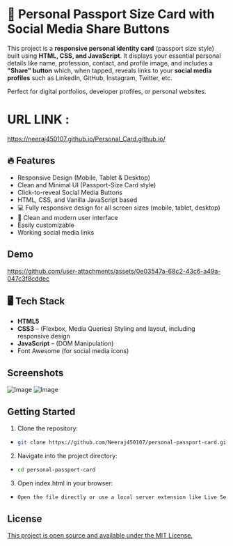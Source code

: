 
# 🪪 Personal Passport Size Card with Social Media Share Buttons


This project is a **responsive personal identity card** (passport size style) built using **HTML, CSS, and JavaScript**. It displays your essential personal details like name, profession, contact, and profile image, and includes a **"Share" button** which, when tapped, reveals links to your **social media profiles** such as LinkedIn, GitHub, Instagram, Twitter, etc.


Perfect for digital portfolios, developer profiles, or personal websites.




# URL LINK : 
https://neeraj450107.github.io/Personal_Card.github.io/

## 🔥 Features

 - Responsive Design (Mobile, Tablet & Desktop)
 - Clean and Minimal UI (Passport-Size Card style)
 - Click-to-reveal Social Media Buttons
 - HTML, CSS, and Vanilla JavaScript based
 - 💻 Fully responsive design for all screen sizes (mobile, tablet, desktop)
 - 🎨 Clean and modern user interface
 - Easily customizable
 - Working social media links

 


## Demo

https://github.com/user-attachments/assets/0e03547a-68c2-43c6-a49a-047c3f8cddec


## 🖥️ Tech Stack

 - **HTML5** 
 - **CSS3** –  (Flexbox, Media Queries) Styling and layout, including responsive design
 - **JavaScript** –  (DOM Manipulation)
 - Font Awesome (for social media icons)
## Screenshots

![Image](https://github.com/user-attachments/assets/f17c421e-8316-4125-8e4d-6f3ec62f677c)
![Image](https://github.com/user-attachments/assets/e6ba07ef-2ba3-447a-8353-1dbd1771dd3e)


## Getting Started

1) Clone the repository:

-  ```bash
   git clone https://github.com/Neeraj450107/personal-passport-card.git

2) Navigate into the project directory:

- ```bash 
  cd personal-passport-card

3) Open index.html in your browser:

-  ```bash
   Open the file directly or use a local server extension like Live Server in VS Code.


## License

[This project is open source and available under the MIT License.](https://choosealicense.com/licenses/mit/)

